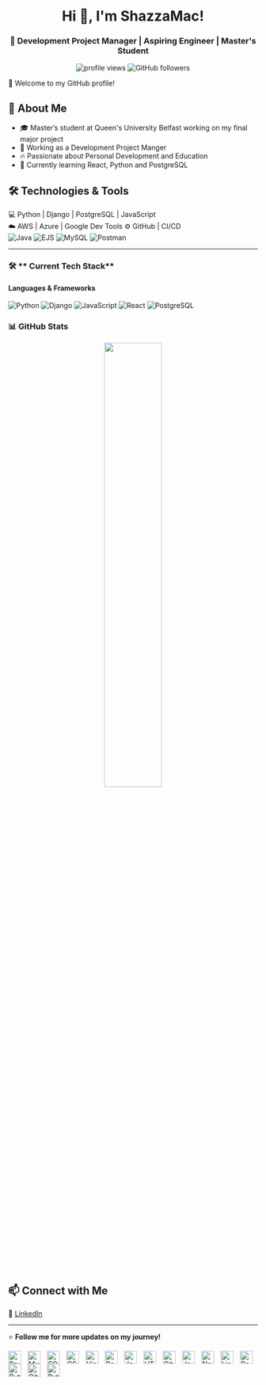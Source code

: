 <h1 align="center">Hi 👋, I'm ShazzaMac!</h1>
<h3 align="center">🚀 Development Project Manager | Aspiring Engineer | Master's Student</h3>

<p align="center">
  <img src="https://komarev.com/ghpvc/?username=ShazzaMac&label=Profile%20Views&color=0e75b6&style=flat" alt="profile views" />
  <img src="https://img.shields.io/github/followers/ShazzaMac?label=Followers&style=social" alt="GitHub followers" />
</p>
🌟 Welcome to my GitHub profile!

## 🚀 About Me  
- 🎓 Master’s student at Queen's University Belfast working on my final major project
- 📌 Working as a Development Project Manger
- 🔥 Passionate about Personal Development and Education 
- 🎯 Currently learning React, Python and PostgreSQL 

## 🛠 Technologies & Tools  
💻 Python | Django | PostgreSQL | JavaScript  
☁️ AWS | Azure | Google Dev Tools 
⚙️ GitHub | CI/CD  
![Java](https://img.shields.io/badge/Java-ED8B00?style=flat&logo=openjdk&logoColor=white)
![EJS](https://img.shields.io/badge/EJS-0275D8?style=flat&logo=javascript&logoColor=white)
![MySQL](https://img.shields.io/badge/MySQL-4479A1?style=flat&logo=mysql&logoColor=white)
![Postman](https://img.shields.io/badge/Postman-FF6C37?style=flat&logo=postman&logoColor=white)

---

### 🛠 ** Current Tech Stack**
#### **Languages & Frameworks**
![Python](https://img.shields.io/badge/Python-3776AB?style=flat&logo=python&logoColor=white)
![Django](https://img.shields.io/badge/Django-092E20?style=flat&logo=django&logoColor=white)
![JavaScript](https://img.shields.io/badge/JavaScript-F7DF1E?style=flat&logo=javascript&logoColor=black)
![React](https://img.shields.io/badge/React-20232A?style=flat&logo=react&logoColor=61DAFB)
![PostgreSQL](https://img.shields.io/badge/PostgreSQL-316192?style=flat&logo=postgresql&logoColor=white)

### 📊 **GitHub Stats**
<p align="center">
  <img width="48%" src="https://github-readme-stats.vercel.app/api?username=ShazzaMac&show_icons=true&theme=tokyonight" />
  </p>

## 📫 Connect with Me  
🔗 [LinkedIn](https://www.linkedin.com/in/sharon-plumridge-mcaleer)  

---
⭐️ **Follow me for more updates on my journey!**

<img align="left" alt="React" width="26px" src="https://cdn.jsdelivr.net/gh/devicons/devicon@latest/icons/react/react-original-wordmark.svg" style="padding-right:10px;" />
<img align="left" alt="MySQL" width="26px" src="https://cdn.jsdelivr.net/gh/devicons/devicon/icons/mysql/mysql-original.svg" style="padding-right:10px;" />
<img align="left" alt="SQL" width="26px" src="https://cdn.jsdelivr.net/gh/devicons/devicon@latest/icons/azuresqldatabase/azuresqldatabase-original.svg" style="padding-right:10px;" />
<img align="left" alt="CSS3" width="26px" src="https://cdn.jsdelivr.net/gh/devicons/devicon/icons/css3/css3-original.svg" style="padding-right:10px;" />
<img align="left" alt="Visual Studio Code" width="26px" src="https://cdn.jsdelivr.net/gh/devicons/devicon/icons/vscode/vscode-original.svg" style="padding-right:10px;" />
<img align="left" alt="Bootstrap" width="26px" src="https://cdn.jsdelivr.net/gh/devicons/devicon@latest/icons/bootstrap/bootstrap-original.svg" style="padding-right:10px;" />
<img align="left" alt="Java" width="26px" src="https://cdn.jsdelivr.net/gh/devicons/devicon@latest/icons/java/java-original-wordmark.svg" style="padding-right:10px;" />
<img align="left" alt="HTML5" width="26px" src="https://cdn.jsdelivr.net/gh/devicons/devicon/icons/html5/html5-original.svg" style="padding-right:10px;" />
<img align="left" alt="Git" width="26px" src="https://cdn.jsdelivr.net/gh/devicons/devicon/icons/git/git-original.svg" style="padding-right:10px;" />
<img align="left" alt="JavaScript" width="26px" src="https://cdn.jsdelivr.net/gh/devicons/devicon/icons/javascript/javascript-original.svg" style="padding-right:10px;" />
<img align="left" alt="Node.js" width="26px" src="https://cdn.jsdelivr.net/gh/devicons/devicon/icons/nodejs/nodejs-original.svg" style="padding-right:10px;" />
<img align="left" alt="Linux" width="26px" src="https://cdn.jsdelivr.net/gh/devicons/devicon@latest/icons/linux/linux-original.svg" style="padding-right:10px;" />
<img align="left" alt="PostgreSQL" width="26px" src="https://cdn.jsdelivr.net/gh/devicons/devicon@latest/icons/postgresql/postgresql-original-wordmark.svg" tyle="padding-right:10px;" />
<img align="left" alt="Python" width="26px" src="https://cdn.jsdelivr.net/gh/devicons/devicon@latest/icons/python/python-original-wordmark.svg"
style="padding-right:10px;" />
<img align="left" alt="GitHub" width="26px" src="https://cdn.jsdelivr.net/gh/devicons/devicon@latest/icons/github/github-original.svg"
style="padding-right:10px;" />
<img align="left" alt="Python" width="26px" src= "https://cdn.jsdelivr.net/gh/devicons/devicon@latest/icons/dbeaver/dbeaver-original.svg" style="padding-right:10px;" />


